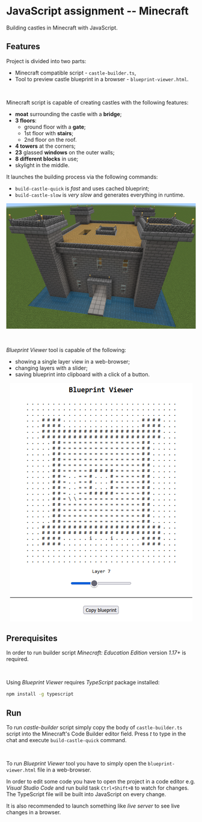 # JavaScript assignment -- Minecraft

Building castles in Minecraft with JavaScript.

## Features

Project is divided into two parts:
- Minecraft compatible script - ``castle-builder.ts``,
- Tool to preview castle blueprint in a browser - ``blueprint-viewer.html``.

<br>

Minecraft script is capable of creating castles with the following features:

- **moat** surrounding the castle with a **bridge**;
- **3 floors**:
    - ground floor with a **gate**;
    - 1st floor with **stairs**;
    - 2nd floor on the roof.
- **4 towers** at the corners;
- **23** glassed **windows** on the outer walls;
- **8 different blocks** in use;
- skylight in the middle.

It launches the building process via the following commands:
- ```build-castle-quick``` is *fast* and uses cached blueprint;
- ```build-castle-slow``` is *very slow* and generates everything in runtime.

<p align="center">
  <img src="castle-builder.png">
</p>

<br>

*Blueprint Viewer* tool is capable of the following:
- showing a single layer view in a web-browser;
- changing layers with a slider;
- saving blueprint into clipboard with a click of a button.

<p align="center">
  <img src="blueprint-viewer.png">
</p>

## Prerequisites

In order to run builder script *Minecraft: Education Edition* version *1.17+* is required. 

<br>

Using *Blueprint Viewer* requires *TypeScript* package installed:

```cmd
npm install -g typescript
```

## Run

To run *castle-builder* script simply copy the body of ``castle-builder.ts`` script into the Minecraft's Code Builder editor field. Press *t* to type in the chat and execute ``build-castle-quick`` command.

<br>

To run *Blueprint Viewer* tool you have to simply open the ``blueprint-viewer.html`` file in a web-browser.

In order to edit some code you have to open the project in a code editor e.g. *Visual Studio Code* and run build task ``Ctrl+Shift+B`` to watch for changes. The TypeScript file will be built into JavaScript on every change. 

It is also recommended to launch something like *live server* to see live changes in a browser.
